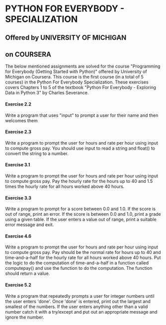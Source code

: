 # PYTHON FOR EVERYBODY - SPECIALIZATION
## Offered by UNIVERSITY OF MICHIGAN
## on COURSERA


The below mentioned assignments are solved for the course "Programming for Everybody (Getting Started with Python)" offered by University of Michigan on Coursera. This course is the first course (in a total of 5 courses) in the Python For Everybody Specialization. These exercises covers Chapters 1 to 5 of the textbook "Python For Everybody - Exploring Data in Python 3" by Charles Severance.



#### Exercise 2.2

Write a program that uses "input" to prompt a user for their name and then welcomes them


#### Exercise 2.3

Write a program to prompt the user for hours and rate per hour using input to compute gross pay. You should use input to read a string and float() to convert the string to a number.


#### Exercise 3.1

Write a program to prompt the user for hours and rate per hour using input to compute gross pay. Pay the hourly rate for the hours up to 40 and 1.5 times the hourly rate for all hours worked above 40 hours.


#### Exercise 3.3

Write a program to prompt for a score between 0.0 and 1.0. If the score is out of range, print an error. If the score is between 0.0 and 1.0, print a grade using a given table. If the user enters a value out of range, print a suitable error message and exit.


#### Exercise 4.6

Write a program to prompt the user for hours and rate per hour using input to compute gross pay. Pay should be the normal rate for hours up to 40 and time-and-a-half for the hourly rate for all hours worked above 40 hours. Put the logic to do the computation of time-and-a-half in a function called computepay() and use the function to do the computation. The function should return a value.


#### Exercise 5.2

Write a program that repeatedly prompts a user for integer numbers until the user enters 'done'. Once 'done' is entered, print out the largest and smallest of the numbers. If the user enters anything other than a valid number catch it with a try/except and put out an appropriate message and ignore the number.
